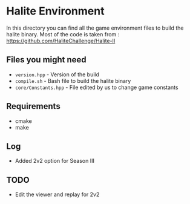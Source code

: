 # Halite Environment

In this directory you can find all the game environment files to
build the halite binary.
Most of the code is taken from :
https://github.com/HaliteChallenge/Halite-II

## Files you might need

- `version.hpp` - Version of the build
- `compile.sh` - Bash file to build the halite binary
- `core/Constants.hpp` - File edited by us to change game constants

## Requirements

- cmake
- make

## Log

- Added 2v2 option for Season III

## TODO

- Edit the viewer and replay for 2v2

